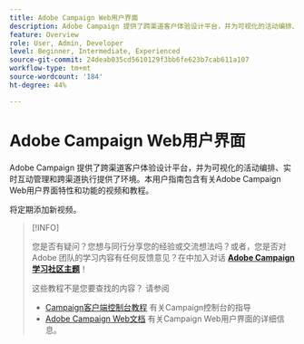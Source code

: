 ```yaml
---
title: Adobe Campaign Web用户界面
description: Adobe Campaign 提供了跨渠道客户体验设计平台，并为可视化的活动编排、实时互动管理和跨渠道执行提供了环境。本用户指南包含有关Adobe Campaign Web用户界面特性和功能的视频和教程。
feature: Overview
role: User, Admin, Developer
level: Beginner, Intermediate, Experienced
source-git-commit: 24deab035cd5610129f3bb6fe623b7cab611a107
workflow-type: tm+mt
source-wordcount: '184'
ht-degree: 44%

---
```


# Adobe Campaign Web用户界面

Adobe Campaign 提供了跨渠道客户体验设计平台，并为可视化的活动编排、实时互动管理和跨渠道执行提供了环境。本用户指南包含有关Adobe Campaign Web用户界面特性和功能的视频和教程。

将定期添加新视频。

>[!INFO]
> 
> 您是否有疑问？您想与同行分享您的经验或交流想法吗？或者，您是否对 Adobe 团队的学习内容有任何反馈意见？在中加入对话 **[Adobe Campaign学习社区主题](https://experienceleaguecommunities.adobe.com:443/t5/adobe-campaign-classic/join-the-discussion-on-adobe-campaign-learning/td-p/419096)**！
>
>
> 这些教程不是您要查找的内容？
> 请参阅
> 
> * [Campaign客户端控制台教程](https://experienceleague.adobe.com/docs/campaign-learn/tutorials/overview.html) 有关Campaign控制台的指导
> * [Adobe Campaign Web文档](https://experienceleague.adobe.com/docs/campaign-web/v8/campaign-web-home.htm) 有关Campaign Web用户界面的详细信息。
